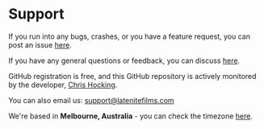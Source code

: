 # Support

If you run into any bugs, crashes, or you have a feature request, you can post an issue [here](https://github.com/latenitefilms/lutrobot/issues).

If you have any general questions or feedback, you can discuss [here](https://github.com/latenitefilms/lutrobot/discussions).

GitHub registration is free, and this GitHub repository is actively monitored by the developer, [Chris Hocking](https://github.com/latenitefilms).

You can also email us: [support@latenitefilms.com](mailto:support@latenitefilms.com)

We're based in **Melbourne, Australia** - you can check the timezone [here](https://www.timeanddate.com/worldclock/australia/melbourne).